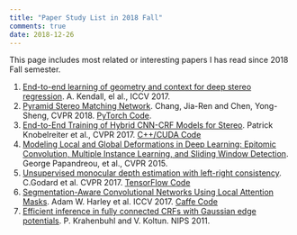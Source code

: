 ```yaml
---
title: "Paper Study List in 2018 Fall"
comments: true
date: 2018-12-26
---
```


This page includes most related or interesting papers I has read since 2018 Fall semester.

1. [End-to-end learning of geometry and context for deep stereo regression](https://arxiv.org/pdf/1703.04309.pdf). A. Kendall, el al., ICCV 2017.
2. [Pyramid Stereo Matching Network](https://arxiv.org/abs/1803.08669). Chang, Jia-Ren and Chen, Yong-Sheng, CVPR 2018. [PyTorch Code](https://github.com/JiaRenChang/PSMNet).
3. [End-to-End Training of Hybrid CNN-CRF Models for Stereo](https://arxiv.org/pdf/1611.10229.pdf). Patrick Knobelreiter et al., CVPR 2017. [C++/CUDA Code](https://github.com/VLOGroup/cnn-crf-stereo)
4. [Modeling Local and Global Deformations in Deep Learning: Epitomic Convolution, Multiple Instance Learning, and Sliding Window Detection](https://www.cv-foundation.org/openaccess/content_cvpr_2015/papers/Papandreou_Modeling_Local_and_2015_CVPR_paper.pdf). George Papandreou, et al., CVPR 2015.
5. [Unsupervised monocular depth estimation with left-right consistency](https://arxiv.org/pdf/1609.03677.pdf). C.Godard et al. CVPR 2017. [TensorFlow Code](https://github.com/mrharicot/monodepth)
6. [Segmentation-Aware Convolutional Networks Using Local Attention Masks](https://arxiv.org/abs/1708.04607). Adam W. Harley et al. ICCV 2017. [Caffe Code](https://github.com/aharley/segaware)
7. [ Efficient inference in fully connected CRFs with Gaussian edge potentials](https://arxiv.org/pdf/1210.5644.pdf). P. Krahenbuhl and V. Koltun. NIPS 2011. 
